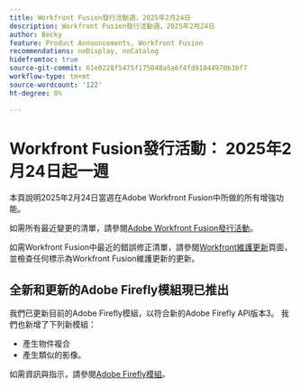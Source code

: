 ```yaml
---
title: Workfront Fusion發行活動週，2025年2月24日
description: Workfront Fusion發行活動週，2025年2月24日
author: Becky
feature: Product Announcements, Workfront Fusion
recommendations: noDisplay, noCatalog
hidefromtoc: true
source-git-commit: 61e0228f5475f175048a5a6f4fd91844970b3bf7
workflow-type: tm+mt
source-wordcount: '122'
ht-degree: 0%

---
```


# Workfront Fusion發行活動： 2025年2月24日起一週

本頁說明2025年2月24日當週在Adobe Workfront Fusion中所做的所有增強功能。

如需所有最近變更的清單，請參閱[Adobe Workfront Fusion發行活動](/help/workfront-fusion/fusion-product-releases/fusion-release-activity.md)。

如需Workfront Fusion中最近的錯誤修正清單，請參閱[Workfront維護更新](https://experienceleague.adobe.com/en/docs/workfront-known-issues/releases/current-updates)頁面，並檢查任何標示為Workfront Fusion維護更新的更新。

## 全新和更新的Adobe Firefly模組現已推出

我們已更新目前的Adobe Firefly模組，以符合新的Adobe Firefly API版本3。 我們也新增了下列新模組：

* 產生物件複合
* 產生類似的影像。

如需資訊與指示，請參閱[Adobe Firefly模組](/help/workfront-fusion/references/apps-and-modules/adobe-connectors/adobe-firefly-modules.md)。

